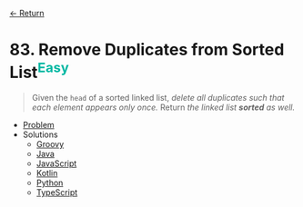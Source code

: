 [&larr; Return](https://hanggrian.github.io/grind-leetcode/)

# 83. Remove Duplicates from Sorted List<sup style="color: rgb(0, 184, 163);">Easy</sup>

> Given the `head` of a sorted linked list, *delete all duplicates such that
  each element appears only once.* Return _the linked list **sorted** as well._

- [Problem](https://leetcode.com/problems/remove-duplicates-from-sorted-list-ii/)
- Solutions
  - [Groovy](https://github.com/hanggrian/grind-leetcode/blob/main/groovy/src/main/groovy/problems1_100/RemoveDuplicatesFromSortedList.groovy)
  - [Java](https://github.com/hanggrian/grind-leetcode/blob/main/java/src/main/java/problems1_100/RemoveDuplicatesFromSortedList.java)
  - [JavaScript](https://github.com/hanggrian/grind-leetcode/blob/main/javascript/src/problems1_100/remove-duplicates-from-sorted-list.js)
  - [Kotlin](https://github.com/hanggrian/grind-leetcode/blob/main/kotlin/src/main/kotlin/problems1_100/RemoveDuplicatesFromSortedList.kt)
  - [Python](https://github.com/hanggrian/grind-leetcode/blob/main/python/src/problems1_100/remove_duplicates_from_sorted_list.py)
  - [TypeScript](https://github.com/hanggrian/grind-leetcode/blob/main/typescript/src/problems1_100/remove-duplicates-from-sorted-list.ts)
